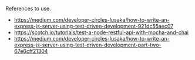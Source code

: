 References to use.

  - https://medium.com/developer-circles-lusaka/how-to-write-an-express-js-server-using-test-driven-development-921dc55aec07
  - https://scotch.io/tutorials/test-a-node-restful-api-with-mocha-and-chai
  - https://medium.com/developer-circles-lusaka/how-to-write-an-express-js-server-using-test-driven-development-part-two-67e6cff21304